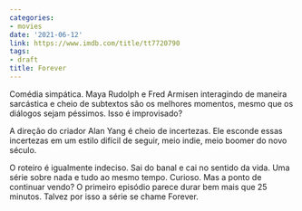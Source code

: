 ```yaml
---
categories:
- movies
date: '2021-06-12'
link: https://www.imdb.com/title/tt7720790
tags:
- draft
title: Forever
---
```


Comédia simpática. Maya Rudolph e Fred Armisen interagindo de maneira sarcástica e cheio de subtextos são os melhores momentos, mesmo que os diálogos sejam péssimos. Isso é improvisado?

A direção do criador Alan Yang é cheio de incertezas. Ele esconde essas incertezas em um estilo difícil de seguir, meio indie, meio boomer do novo século.

O roteiro é igualmente indeciso. Sai do banal e cai no sentido da vida. Uma série sobre nada e tudo ao mesmo tempo. Curioso. Mas a ponto de continuar vendo? O primeiro episódio parece durar bem mais que 25 minutos. Talvez por isso a série se chame Forever.
